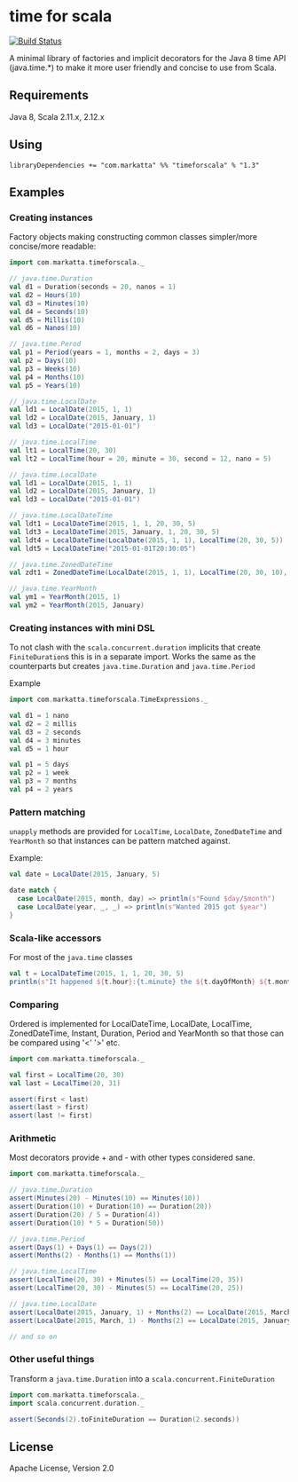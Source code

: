 # time for scala
[![Build Status](https://travis-ci.org/johanandren/timeforscala.svg)](https://travis-ci.org/johanandren/timeforscala)

A minimal library of factories and implicit decorators for the Java 8 time API (java.time.*)
to make it more user friendly and concise to use from Scala.

## Requirements
Java 8, Scala 2.11.x, 2.12.x

## Using
`libraryDependencies += "com.markatta" %% "timeforscala" % "1.3"`

## Examples

### Creating instances
Factory objects making constructing common classes simpler/more concise/more readable:

```scala
import com.markatta.timeforscala._

// java.time.Duration
val d1 = Duration(seconds = 20, nanos = 1)
val d2 = Hours(10)
val d3 = Minutes(10)
val d4 = Seconds(10) 
val d5 = Millis(10)
val d6 = Nanos(10)

// java.time.Perod
val p1 = Period(years = 1, months = 2, days = 3)
val p2 = Days(10)
val p3 = Weeks(10)
val p4 = Months(10)
val p5 = Years(10)

// java.time.LocalDate
val ld1 = LocalDate(2015, 1, 1)
val ld2 = LocalDate(2015, January, 1)
val ld3 = LocalDate("2015-01-01")

// java.time.LocalTime
val lt1 = LocalTime(20, 30)
val lt2 = LocalTime(hour = 20, minute = 30, second = 12, nano = 5)

// java.time.LocalDate
val ld1 = LocalDate(2015, 1, 1)
val ld2 = LocalDate(2015, January, 1)
val ld3 = LocalDate("2015-01-01")

// java.time.LocalDateTime
val ldt1 = LocalDateTime(2015, 1, 1, 20, 30, 5)
val ldt3 = LocalDateTime(2015, January, 1, 20, 30, 5)
val ldt4 = LocalDateTime(LocalDate(2015, 1, 1), LocalTime(20, 30, 5))
val ldt5 = LocalDateTime("2015-01-01T20:30:05")

// java.time.ZonedDateTime
val zdt1 = ZonedDateTime(LocalDate(2015, 1, 1), LocalTime(20, 30, 10), ZoneId.of("GMT"))

// java.time.YearMonth
val ym1 = YearMonth(2015, 1)
val ym2 = YearMonth(2015, January)
```

### Creating instances with mini DSL
To not clash with the `scala.concurrent.duration` implicits that create `FiniteDuration`s this is in a separate import.
Works the same as the counterparts but creates `java.time.Duration` and `java.time.Period`

Example
```scala
import com.markatta.timeforscala.TimeExpressions._

val d1 = 1 nano
val d2 = 2 millis
val d3 = 2 seconds
val d4 = 3 minutes
val d5 = 1 hour

val p1 = 5 days
val p2 = 1 week
val p3 = 7 months
val p4 = 2 years
```


### Pattern matching
`unapply` methods are provided for `LocalTime`, `LocalDate`, `ZonedDateTime` and `YearMonth` so that instances can be pattern matched against.

Example:
```scala
val date = LocalDate(2015, January, 5)

date match {
  case LocalDate(2015, month, day) => println(s"Found $day/$month")
  case LocalDate(year, _, _) => println(s"Wanted 2015 got $year")
}
```

### Scala-like accessors
For most of the `java.time` classes
```scala
val t = LocalDateTime(2015, 1, 1, 20, 30, 5)
println(s"It happened ${t.hour}:{t.minute} the ${t.dayOfMonth} ${t.month} in ${t.year}")
```

### Comparing
Ordered is implemented for LocalDateTime, LocalDate, LocalTime, ZonedDateTime, Instant, Duration, Period and YearMonth
so that those can be compared using '<' '>' etc.

```Scala
import com.markatta.timeforscala._

val first = LocalTime(20, 30)
val last = LocalTime(20, 31)

assert(first < last)
assert(last > first)
assert(last != first)
```

### Arithmetic
Most decorators provide + and - with other types considered sane.

```scala
import com.markatta.timeforscala._

// java.time.Duration
assert(Minutes(20) - Minutes(10) == Minutes(10))
assert(Duration(10) + Duration(10) == Duration(20))
assert(Duration(20) / 5 = Duration(4))
assert(Duration(10) * 5 = Duration(50))

// java.time.Period
assert(Days(1) + Days(1) == Days(2))
assert(Months(2) - Months(1) == Months(1))

// java.time.LocalTime
assert(LocalTime(20, 30) + Minutes(5) == LocalTime(20, 35))
assert(LocalTime(20, 30) - Minutes(5) == LocalTime(20, 25))

// java.time.LocalDate
assert(LocalDate(2015, January, 1) + Months(2) == LocalDate(2015, March, 1))
assert(LocalDate(2015, March, 1) - Months(2) == LocalDate(2015, January, 1))

// and so on
```

### Other useful things
Transform a `java.time.Duration` into a `scala.concurrent.FiniteDuration`

```scala
import com.markatta.timeforscala._
import scala.concurrent.duration._

assert(Seconds(2).toFiniteDuration == Duration(2.seconds))
```


## License
Apache License, Version 2.0

